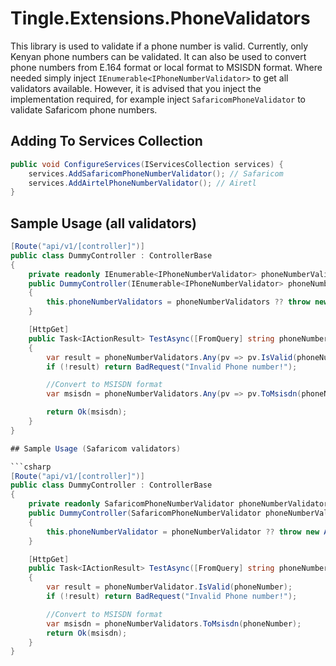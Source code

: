 # Tingle.Extensions.PhoneValidators

This library is used to validate if a phone number is valid. Currently, only Kenyan phone numbers can be validated. It can also be used to convert phone numbers from E.164 format or local format to MSISDN format.
Where needed simply inject `IEnumerable<IPhoneNumberValidator>` to get all validators available.
However, it is advised that you inject the implementation required, for example inject `SafaricomPhoneValidator` to validate Safaricom phone numbers.

## Adding To Services Collection

```csharp
public void ConfigureServices(IServicesCollection services) {
    services.AddSafaricomPhoneNumberValidator(); // Safaricom
    services.AddAirtelPhoneNumberValidator(); // Airetl
}
```

## Sample Usage (all validators)

```csharp
[Route("api/v1/[controller]")]
public class DummyController : ControllerBase
{
    private readonly IEnumerable<IPhoneNumberValidator> phoneNumberValidators;
    public DummyController(IEnumerable<IPhoneNumberValidator> phoneNumberValidators)
    {
        this.phoneNumberValidators = phoneNumberValidators ?? throw new ArgumentNullException(nameof(phoneNumberValidators));
    }

    [HttpGet]
    public Task<IActionResult> TestAsync([FromQuery] string phoneNumber)
    {
        var result = phoneNumberValidators.Any(pv => pv.IsValid(phoneNumber));
        if (!result) return BadRequest("Invalid Phone number!");

        //Convert to MSISDN format
        var msisdn = phoneNumberValidators.Any(pv => pv.ToMsisdn(phoneNumber));

        return Ok(msisdn);
    }
}

## Sample Usage (Safaricom validators)

```csharp
[Route("api/v1/[controller]")]
public class DummyController : ControllerBase
{
    private readonly SafaricomPhoneNumberValidator phoneNumberValidator;
    public DummyController(SafaricomPhoneNumberValidator phoneNumberValidator)
    {
        this.phoneNumberValidator = phoneNumberValidator ?? throw new ArgumentNullException(nameof(phoneNumberValidator));
    }

    [HttpGet]
    public Task<IActionResult> TestAsync([FromQuery] string phoneNumber)
    {
        var result = phoneNumberValidator.IsValid(phoneNumber);
        if (!result) return BadRequest("Invalid Phone number!");

        //Convert to MSISDN format
        var msisdn = phoneNumberValidators.ToMsisdn(phoneNumber);
        return Ok(msisdn);
    }
}
